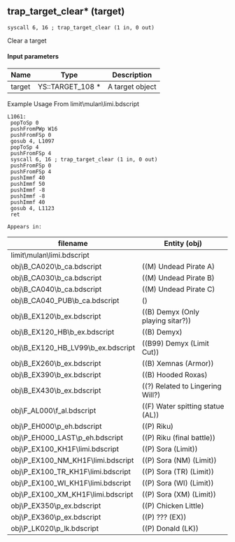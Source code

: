 ## trap_target_clear* (target)

`syscall 6, 16 ; trap_target_clear (1 in, 0 out)`

Clear a target

#### Input parameters
| Name | Type | Description
|------|------|------------
| target   | YS::TARGET_108 *   | A target object


Example Usage From limit\mulan\limi.bdscript
```plaintext
L1061:
 popToSp 0
 pushFromPWp W16
 pushFromFSp 0
 gosub 4, L1097
 popToSp 4
 pushFromFSp 4
 syscall 6, 16 ; trap_target_clear (1 in, 0 out)
 pushFromFSp 0
 pushFromFSp 4
 pushImmf 40
 pushImmf 50
 pushImmf -8
 pushImmf -8
 pushImmf 40
 gosub 4, L1123
 ret
```





	Appears in:
| filename | Entity (obj)
|----------|-------------
| limit\mulan\limi.bdscript       |           
| obj\B_CA020\b_ca.bdscript       | ((M) Undead Pirate A)          
| obj\B_CA030\b_ca.bdscript       | ((M) Undead Pirate B)          
| obj\B_CA040\b_ca.bdscript       | ((M) Undead Pirate C)          
| obj\B_CA040_PUB\b_ca.bdscript       | ()          
| obj\B_EX120\b_ex.bdscript       | ((B) Demyx (Only playing sitar?))          
| obj\B_EX120_HB\b_ex.bdscript       | ((B) Demyx)          
| obj\B_EX120_HB_LV99\b_ex.bdscript       | ((B99) Demyx (Limit Cut))          
| obj\B_EX260\b_ex.bdscript       | ((B) Xemnas (Armor))          
| obj\B_EX390\b_ex.bdscript       | ((B) Hooded Roxas)          
| obj\B_EX430\b_ex.bdscript       | ((?) Related to Lingering Will?)          
| obj\F_AL000\f_al.bdscript       | ((F) Water spitting statue (AL))          
| obj\P_EH000\p_eh.bdscript       | ((P) Riku)          
| obj\P_EH000_LAST\p_eh.bdscript       | ((P) Riku (final battle))          
| obj\P_EX100_KH1F\limi.bdscript       | ((P) Sora (Limit))          
| obj\P_EX100_NM_KH1F\limi.bdscript       | ((P) Sora (NM) (Limit))          
| obj\P_EX100_TR_KH1F\limi.bdscript       | ((P) Sora (TR) (Limit))          
| obj\P_EX100_WI_KH1F\limi.bdscript       | ((P) Sora (WI) (Limit))          
| obj\P_EX100_XM_KH1F\limi.bdscript       | ((P) Sora (XM) (Limit))          
| obj\P_EX350\p_ex.bdscript       | ((P) Chicken Little)          
| obj\P_EX360\p_ex.bdscript       | ((P) ??? (EX))          
| obj\P_LK020\p_lk.bdscript       | ((P) Donald (LK))          



